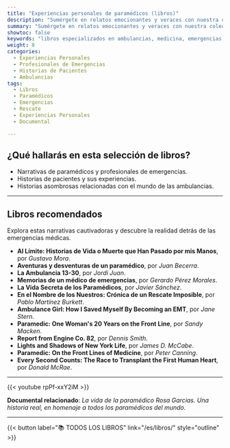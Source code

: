 ```yaml
---
title: "Experiencias personales de paramédicos (libros)"
description: "Sumérgete en relatos emocionantes y veraces con nuestra colección de libros que cuentan las experiencias personales de paramédicos, profesionales de emergencias y las historias conmovedoras de pacientes. Descubre la realidad detrás de la primera línea de atención médica de emergencia."
summary: "Sumérgete en relatos emocionantes y veraces con nuestra colección de libros que cuentan las experiencias personales de paramédicos, profesionales de emergencias y las historias conmovedoras de pacientes. Descubre la realidad detrás de la primera línea de atención médica de emergencia."
showtoc: false
keywords: "libros especializados en ambulancias, medicina, emergencias, rescate y paramédicos"
weight: 8
categories:
  - Experiencias Personales
  - Profesionales de Emergencias
  - Historias de Pacientes
  - Ambulancias
tags:
  - Libros
  - Paramédicos
  - Emergencias
  - Rescate
  - Experiencias Personales
  - Documental

---
```


## ¿Qué hallarás en esta selección de libros?
- Narrativas de paramédicos y profesionales de emergencias.
- Historias de pacientes y sus experiencias.
- Historias asombrosas relacionadas con el mundo de las ambulancias.

---

## Libros recomendados

Explora estas narrativas cautivadoras y descubre la realidad detrás de las emergencias médicas.

- **Al Límite: Historias de Vida o Muerte que Han Pasado por mis Manos**, por *Gustavo Mora*.
- **Aventuras y desventuras de un paramédico**, por *Juan Becerra*.
- **La Ambulancia 13-30**, por *Jordi Juan*.
- **Memorias de un médico de emergencias**, por *Gerardo Pérez Morales*.
- **La Vida Secreta de los Paramédicos**, por *Javier Sánchez*.
- **En el Nombre de los Nuestros: Crónica de un Rescate Imposible**, por *Pablo Martínez Burkett*.
- **Ambulance Girl: How I Saved Myself By Becoming an EMT**, por *Jane Stern*.
- **Paramedic: One Woman's 20 Years on the Front Line**, por *Sandy Macken*.
- **Report from Engine Co. 82**, por *Dennis Smith*.
- **Lights and Shadows of New York Life**, por *James D. McCabe*.
- **Paramedic: On the Front Lines of Medicine**, por *Peter Canning*.
- **Every Second Counts: The Race to Transplant the First Human Heart**, por *Donald McRae*.

---

{{< youtube rpPf-xxY2iM >}}

**Documental relacionado**: _La vida de la paramédico Rosa Garcias. Una historia real, en homenaje a todos los paramédicos del mundo._

---

{{< button label="📚️ TODOS LOS LIBROS" 	link="/es/libros/" style="outline" >}}
